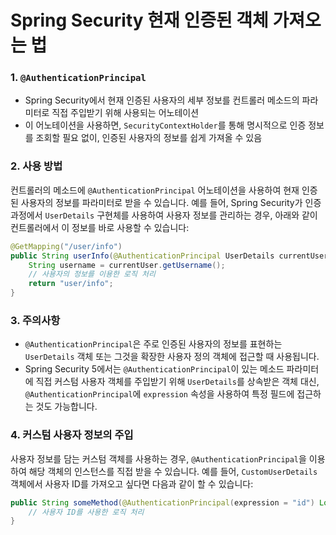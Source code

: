 # Spring Security 현재 인증된 객체 가져오는 법

### 1. `@AuthenticationPrincipal`

- Spring Security에서 현재 인증된 사용자의 세부 정보를 컨트롤러 메소드의 파라미터로 직접 주입받기 위해 사용되는 어노테이션 
- 이 어노테이션을 사용하면, `SecurityContextHolder`를 통해 명시적으로 인증 정보를 조회할 필요 없이, 인증된 사용자의 정보를 쉽게 가져올 수 있음

### 2. 사용 방법

컨트롤러의 메소드에 `@AuthenticationPrincipal` 어노테이션을 사용하여 현재 인증된 사용자의 정보를 파라미터로 받을 수 있습니다. 예를 들어, Spring Security가 인증 과정에서 `UserDetails` 구현체를 사용하여 사용자 정보를 관리하는 경우, 아래와 같이 컨트롤러에서 이 정보를 바로 사용할 수 있습니다:

```java
@GetMapping("/user/info")
public String userInfo(@AuthenticationPrincipal UserDetails currentUser) {
    String username = currentUser.getUsername();
    // 사용자의 정보를 이용한 로직 처리
    return "user/info";
}
```

### 3. 주의사항

- `@AuthenticationPrincipal`은 주로 인증된 사용자의 정보를 표현하는 `UserDetails` 객체 또는 그것을 확장한 사용자 정의 객체에 접근할 때 사용됩니다.
- Spring Security 5에서는 `@AuthenticationPrincipal`이 있는 메소드 파라미터에 직접 커스텀 사용자 객체를 주입받기 위해 `UserDetails`를 상속받은 객체 대신, `@AuthenticationPrincipal`에 `expression` 속성을 사용하여 특정 필드에 접근하는 것도 가능합니다.

### 4. 커스텀 사용자 정보의 주입

사용자 정보를 담는 커스텀 객체를 사용하는 경우, `@AuthenticationPrincipal`을 이용하여 해당 객체의 인스턴스를 직접 받을 수 있습니다. 예를 들어, `CustomUserDetails` 객체에서 사용자 ID를 가져오고 싶다면 다음과 같이 할 수 있습니다:

```java
public String someMethod(@AuthenticationPrincipal(expression = "id") Long userId) {
    // 사용자 ID를 사용한 로직 처리
}
```
